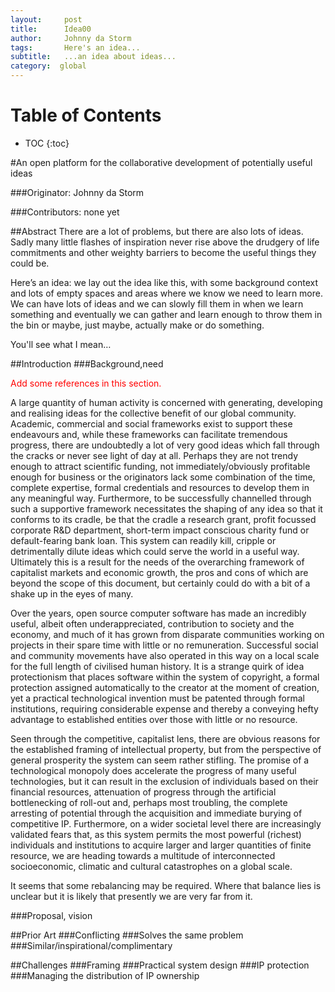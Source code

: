 ```yaml
---
layout:     post
title:      Idea00
author:     Johnny da Storm
tags: 		Here's an idea...
subtitle:  	...an idea about ideas...
category:  global
---
```

<!-- Start Writing Below in Markdown -->

# Table of Contents

* TOC
{:toc}

<!-- idea name goes here -->
#An open platform for the collaborative development of potentially useful ideas
<!-- project originator -->
###Originator: Johnny da Storm
<!-- other contributors -->
###Contributors: none yet

##Abstract
There are a lot of problems, but there are also lots of ideas.  Sadly many little flashes of inspiration never rise above the drudgery of life commitments and other weighty barriers to become the useful things they could be.

Here’s an idea: we lay out the idea like this, with some background context and lots of empty spaces and areas where we know we need to learn more. We can have lots of ideas and we can slowly fill them in when we learn something and eventually we can gather and learn enough to throw them in the bin or maybe, just maybe, actually make or do something.

You'll see what I mean…

##Introduction
###Background,need
<p style="color:red">Add some references in this section.</p>
A large quantity of human activity is concerned with generating, developing and realising ideas for the collective benefit of our global community.  Academic, commercial and social frameworks exist to support these endeavours and, while these frameworks can facilitate tremendous progress, there are undoubtedly a lot of very good ideas which fall through the cracks or never see light of day at all. Perhaps they are not trendy enough to attract scientific funding, not immediately/obviously  profitable enough for business or the originators lack some combination of the time, complete expertise, formal credentials and resources to develop them in any meaningful way.  Furthermore, to be successfully channelled through such a supportive framework necessitates the shaping of any idea so that it conforms to its cradle, be that the cradle a research grant, profit focussed corporate R&D department, short-term impact conscious charity fund or default-fearing bank loan.  This system can readily kill, cripple or detrimentally dilute ideas which could serve the world in a useful way.  Ultimately this is a result for the needs of the overarching framework of capitalist markets and economic growth, the pros and cons of which are beyond the scope of this document, but certainly could do with a bit of a shake up in the eyes of many.

Over the years, open source computer software has made an incredibly useful, albeit often underappreciated, contribution to society and the economy, and much of it has grown from disparate communities working on projects in their spare time with little or no remuneration.  Successful social and community movements have also operated in this way on a local scale for the full length of civilised human history.  It is a strange quirk of idea protectionism that places software within the system of copyright, a formal protection assigned automatically to the creator at the moment of creation, yet a practical technological invention must be patented through formal institutions, requiring considerable expense and thereby a conveying hefty advantage to established entities over those with little or no resource.  

Seen through the competitive, capitalist lens, there are obvious reasons for the established framing of intellectual property, but from the perspective of general prosperity the system can seem rather stifling.  The promise of a technological monopoly does accelerate the progress of many useful technologies, but it can result in the exclusion of individuals based on their financial resources, attenuation of progress through the artificial bottlenecking of roll-out and, perhaps most troubling, the complete arresting of potential through the acquisition and immediate burying of competitive IP. Furthermore, on a wider societal level there are increasingly validated fears that, as this system permits the most powerful (richest) individuals and institutions to acquire larger and larger quantities of finite resource, we are heading towards a multitude of interconnected socioeconomic, climatic and cultural catastrophes on a global scale.

It seems that some rebalancing may be required.  Where that balance lies is unclear but it is likely that presently we are very far from it.

###Proposal, vision

##Prior Art
###Conflicting
###Solves the same problem
###Similar/inspirational/complimentary

##Challenges
###Framing
###Practical system design
###IP protection
###Managing the distribution of IP ownership
